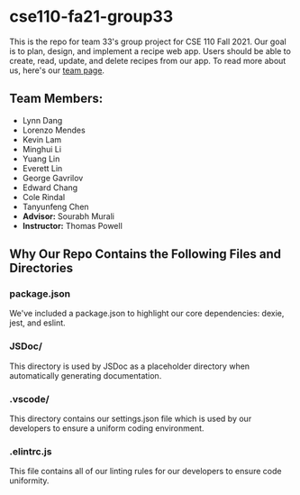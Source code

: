 # cse110-fa21-group33
This is the repo for team 33's group project for CSE 110 Fall 2021. Our goal is to plan, design, and implement a recipe web app. Users should be able to create, read, update, and delete recipes from our app. To read more about us, here's our [team page](admin/team.md).
## Team Members:
- Lynn Dang
- Lorenzo Mendes
- Kevin Lam
- Minghui Li
- Yuang Lin
- Everett Lin
- George Gavrilov
- Edward Chang
- Cole Rindal
- Tanyunfeng Chen
- **Advisor:** Sourabh Murali
- **Instructor:** Thomas Powell

## Why Our Repo Contains the Following Files and Directories

### package.json
We've included a package.json to highlight our core dependencies: dexie, jest, and eslint. 

### JSDoc/
This directory is used by JSDoc as a placeholder directory when automatically generating documentation. 

### .vscode/
This directory contains our settings.json file which is used by our developers to ensure a uniform coding environment.

### .elintrc.js
This file contains all of our linting rules for our developers to ensure code uniformity.